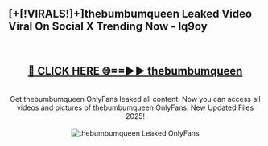 <h2>[+[!VIRALS!]+]thebumbumqueen Leaked Video Viral On Social X Trending Now - lq9oy</h2>
<br>
<div align="center">
<h2><a href="https://libra.edu.pl?thebumbumqueen" rel="nofollow">🔴 CLICK HERE 🌐==►► thebumbumqueen</a></h2>
<br>
Get thebumbumqueen OnlyFans leaked all content. Now you can access all videos and pictures of thebumbumqueen OnlyFans. New Updated Files 2025!
<br>
<br>
<a href="https://libra.edu.pl?thebumbumqueen" rel="nofollow" data-target="animated-image.originalLink"><img src="https://i.ibb.co.com/WyWwxjT/player-gif2.gif" alt="thebumbumqueen Leaked OnlyFans" style="max-width: 100%; display: inline-block;" data-target="animated-image.originalImage"></a>
</div>
<br>